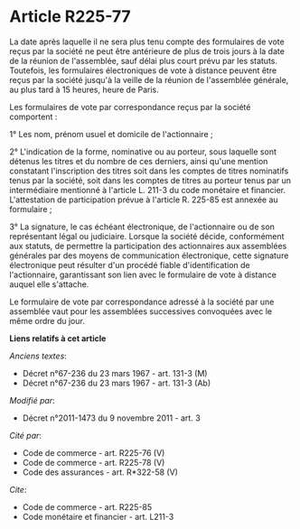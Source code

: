 # Article R225-77

La date après laquelle il ne sera plus tenu compte des formulaires de vote reçus par la société ne peut être antérieure de
plus de trois jours à la date de la réunion de l'assemblée, sauf délai plus court prévu par les statuts. Toutefois, les
formulaires électroniques de vote à distance peuvent être reçus par la société jusqu'à la veille de la réunion de l'assemblée
générale, au plus tard à 15 heures, heure de Paris. 

Les formulaires de vote par correspondance reçus par la société comportent : 

1° Les nom, prénom usuel et domicile de l'actionnaire ; 

2° L'indication de la forme, nominative ou au porteur, sous laquelle sont détenus les titres et du nombre de ces derniers,
ainsi qu'une mention constatant l'inscription des titres soit dans les comptes de titres nominatifs tenus par la société,
soit dans les comptes de titres au porteur tenus par un intermédiaire mentionné à l'article L. 211-3 du code monétaire et
financier. L'attestation de participation prévue à l'article R. 225-85 est annexée au formulaire ; 

3° La signature, le cas échéant électronique, de l'actionnaire ou de son représentant légal ou judiciaire. Lorsque la société
décide, conformément aux statuts, de permettre la participation des actionnaires aux assemblées générales par des moyens de
communication électronique, cette signature électronique peut résulter d'un procédé fiable d'identification de l'actionnaire,
garantissant son lien avec le formulaire de vote à distance auquel elle s'attache. 

Le formulaire de vote par correspondance adressé à la société par une assemblée vaut pour les assemblées successives
convoquées avec le même ordre du jour.

**Liens relatifs à cet article**

_Anciens textes_:

  - Décret n°67-236 du 23 mars 1967 - art. 131-3 (M)
  - Décret n°67-236 du 23 mars 1967 - art. 131-3 (Ab)

_Modifié par_:

  - Décret n°2011-1473 du 9 novembre 2011 - art. 3

_Cité par_:

  - Code de commerce - art. R225-76 (V)
  - Code de commerce - art. R225-78 (V)
  - Code des assurances - art. R*322-58 (V)

_Cite_:

  - Code de commerce - art. R225-85
  - Code monétaire et financier - art. L211-3
